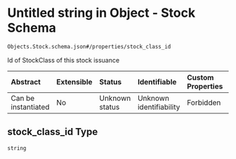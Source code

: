 # Untitled string in Object - Stock Schema

```txt
Objects.Stock.schema.json#/properties/stock_class_id
```

Id of StockClass of this stock issuance

| Abstract            | Extensible | Status         | Identifiable            | Custom Properties | Additional Properties | Access Restrictions | Defined In                                                                    |
| :------------------ | :--------- | :------------- | :---------------------- | :---------------- | :-------------------- | :------------------ | :---------------------------------------------------------------------------- |
| Can be instantiated | No         | Unknown status | Unknown identifiability | Forbidden         | Allowed               | none                | [Stock.schema.json*](../out/objects/Stock.schema.json "open original schema") |

## stock_class_id Type

`string`
